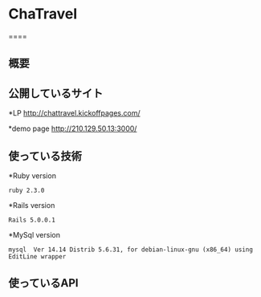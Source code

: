 # ChaTravel
====

## 概要

## 公開しているサイト
*LP http://chattravel.kickoffpages.com/

*demo page http://210.129.50.13:3000/

## 使っている技術
*Ruby version
```
ruby 2.3.0
```
*Rails version
```
Rails 5.0.0.1
```
*MySql version
```
mysql  Ver 14.14 Distrib 5.6.31, for debian-linux-gnu (x86_64) using  EditLine wrapper
```
## 使っているAPI

#
